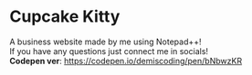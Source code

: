 # Cupcake Kitty
A business website made by me using Notepad++!
<br>
If you have any questions just connect me in socials!
<br>
<b>Codepen ver</b>: https://codepen.io/demiscoding/pen/bNbwzKR
